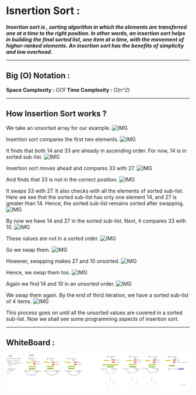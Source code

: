 # Isnertion Sort :

***Insertion sort is , sorting algorithm in which the elements are transferred one at a time to the right position. In other words, an insertion sort helps in building the final sorted list, one item at a time, with the movement of higher-ranked elements. An insertion sort has the benefits of simplicity and low overhead.***

---

## Big (O) Notation  :

**Space Complexity :** *O(1)* 
**Time Complexity :** *O(n^2)* 

---

## How Insertion Sort works ?

We take an unsorted array for our example.
![IMG](https://www.tutorialspoint.com/data_structures_algorithms/images/unsorted_array.jpg)

Insertion sort compares the first two elements.
![IMG](https://www.tutorialspoint.com/data_structures_algorithms/images/insertion_sort_1.jpg)

It finds that both 14 and 33 are already in ascending order. For now, 14 is in sorted sub-list.
![IMG](https://www.tutorialspoint.com/data_structures_algorithms/images/insertion_sort_2.jpg)

Insertion sort moves ahead and compares 33 with 27.
![IMG](https://www.tutorialspoint.com/data_structures_algorithms/images/insertion_sort_3.jpg)

And finds that 33 is not in the correct position.
![IMG](https://www.tutorialspoint.com/data_structures_algorithms/images/insertion_sort_4.jpg)

It swaps 33 with 27. It also checks with all the elements of sorted sub-list. Here we see that the sorted sub-list has only one element 14, and 27 is greater than 14. Hence, the sorted sub-list remains sorted after swapping.
![IMG](https://www.tutorialspoint.com/data_structures_algorithms/images/insertion_sort_5.jpg)

By now we have 14 and 27 in the sorted sub-list. Next, it compares 33 with 10.
![IMG](https://www.tutorialspoint.com/data_structures_algorithms/images/insertion_sort_6.jpg)

These values are not in a sorted order.
![IMG](https://www.tutorialspoint.com/data_structures_algorithms/images/insertion_sort_7.jpg)

So we swap them.
![IMG](https://www.tutorialspoint.com/data_structures_algorithms/images/insertion_sort_8.jpg)

However, swapping makes 27 and 10 unsorted.
![IMG](https://www.tutorialspoint.com/data_structures_algorithms/images/insertion_sort_9.jpg)

Hence, we swap them too.
![IMG](https://www.tutorialspoint.com/data_structures_algorithms/images/insertion_sort_10.jpg)

Again we find 14 and 10 in an unsorted order.
![IMG](https://www.tutorialspoint.com/data_structures_algorithms/images/insertion_sort_11.jpg)

We swap them again. By the end of third iteration, we have a sorted sub-list of 4 items.
![IMG](https://www.tutorialspoint.com/data_structures_algorithms/images/insertion_sort_12.jpg)

This process goes on until all the unsorted values are covered in a sorted sub-list. Now we shall see some programming aspects of insertion sort.

---

## WhiteBoard : 

![IMG](/DataStructure/Challenges/AllChallenges/Insertion-Sort-Revision/InsertionWB.jpg)